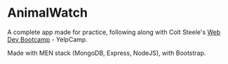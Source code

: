# AnimalWatch
A complete app made for practice, following along with Colt Steele's [Web Dev Bootcamp](https://www.udemy.com/course/the-web-developer-bootcamp/) - YelpCamp.

Made with MEN stack (MongoDB, Express, NodeJS), with Bootstrap.
